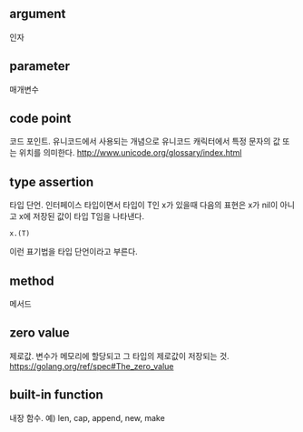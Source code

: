 ## argument
인자

## parameter
매개변수

## code point
코드 포인트. 유니코드에서 사용되는 개념으로 유니코드 캐릭터에서 특정 문자의 값 또는 위치를 의미한다. http://www.unicode.org/glossary/index.html

## type assertion
타입 단언. 인터페이스 타입이면서 타입이 T인 x가 있을때 다음의 표현은 x가 nil이 아니고 x에 저장된 값이 타입 T임을 나타낸다.

```
x.(T)
```
이런 표기법을 타입 단언이라고 부른다.

## method
메서드

## zero value
제로값. 변수가 메모리에 할당되고 그 타입의 제로값이 저장되는 것. https://golang.org/ref/spec#The_zero_value

## built-in function
내장 함수. 예) len, cap, append, new, make